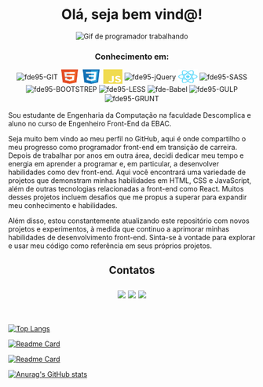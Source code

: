 <div align="center" style="display: inline_block">
  <h1>
    Olá, seja bem vind@! 
  </h1>
  <p><img alt="Gif de programador trabalhando" height="300" width="300" src="https://media.giphy.com/media/bGgsc5mWoryfgKBx1u/giphy.gif"></p>
 <h3>Conhecimento em:</h3>
<img align="center" alt="fde95-GIT" height="30" width="40" src="https://cdn.jsdelivr.net/gh/devicons/devicon/icons/git/git-original.svg">
<img align="center" alt="fde95-HTML" height="30" width="40" src="https://raw.githubusercontent.com/devicons/devicon/master/icons/html5/html5-original.svg">
<img align="center" alt="fde95-CSS" height="30" width="40" src="https://raw.githubusercontent.com/devicons/devicon/master/icons/css3/css3-original.svg">
<img align="center" alt="fde95-JS" height="30" width="40" src="https://raw.githubusercontent.com/devicons/devicon/master/icons/javascript/javascript-plain.svg">
<img align="center" alt="fde95-jQuery" height="30" width="40" src="https://cdn.jsdelivr.net/gh/devicons/devicon/icons/jquery/jquery-original.svg">
<img align="center" alt="fde95-REACT" height="30" width="40" src="https://raw.githubusercontent.com/devicons/devicon/master/icons/react/react-original.svg">
<img align="center" alt="fde95-SASS" height="30" width="40" src="https://cdn.jsdelivr.net/gh/devicons/devicon/icons/sass/sass-original.svg">
<img align="center" alt="fde95-BOOTSTREP" height="30" width="40" src="https://cdn.jsdelivr.net/gh/devicons/devicon/icons/bootstrap/bootstrap-original.svg">
<img align="center" alt="fde95-LESS" height="40" width="40" src="https://cdn.jsdelivr.net/gh/devicons/devicon/icons/less/less-plain-wordmark.svg">
<img align="center" alt="fde-Babel" height="50" width="50" src="https://cdn.jsdelivr.net/gh/devicons/devicon/icons/babel/babel-original.svg">
<img align="center" alt="fde95-GULP" height="40" width="40" src="https://cdn.jsdelivr.net/gh/devicons/devicon/icons/gulp/gulp-plain.svg">
<img align="center" alt="fde95-GRUNT" height="40" width="40" src="https://cdn.jsdelivr.net/gh/devicons/devicon/icons/grunt/grunt-original.svg">
</div>
<br>
Sou estudante de Engenharia da Computação na faculdade Descomplica e aluno no curso de Engenheiro Front-End da EBAC.

Seja muito bem vindo ao meu perfil no GitHub, aqui é onde compartilho o meu progresso como programador front-end em transição de carreira. 
Depois de trabalhar por anos em outra área, decidi dedicar meu tempo e energia em aprender a programar e, em particular, a desenvolver habilidades como dev front-end.
Aqui você encontrará uma variedade de projetos que demonstram minhas habilidades em HTML, CSS e JavaScript, além de outras tecnologias relacionadas a front-end como React. Muitos desses projetos incluem desafios que me propus a superar para expandir meu conhecimento e habilidades.

Além disso, estou constantemente atualizando este repositório com novos projetos e experimentos, à medida que continuo a aprimorar minhas habilidades de desenvolvimento front-end. Sinta-se à vontade para explorar e usar meu código como referência em seus próprios projetos.


<h2 align="center">
  <b>Contatos</b>
  <br></br>
      <div style="display: inline_block">
      <a href="https://instagram.com/fde.95" target="_blank"><img src="https://img.shields.io/badge/Instagram-E4405F?style=for-the-badge&logo=instagram&logoColor=white" target="_blank"></a>
      <a href = "mailto:fdespinoza95@gmail.com"><img src="https://img.shields.io/badge/Gmail-D14836?style=for-the-badge&logo=gmail&logoColor=white" target="_blank"></a>
      <a href="https://www.linkedin.com/in/fde95" target="_blank"><img src="https://img.shields.io/badge/LinkedIn-0077B5?style=for-the-badge&logo=linkedin&logoColor=white" target="_blank"></a>
</h2>

<br>

  [![Top Langs](https://github-readme-stats.vercel.app/api/top-langs/?username=fde95&theme=dark&layout=compact)](https://github.com/fde95/github-readme-stats)

  [![Readme Card](https://github-readme-stats.vercel.app/api/pin/?username=fde95&repo=projeto5-Batman-LandingPage&theme=dark)](https://github.com/fde95/projeto5-Batman-LandingPage#readme)
  
  [![Readme Card](https://github-readme-stats.vercel.app/api/pin/?username=fde95&repo=cloneDisneyPlus&theme=dark)](https://github.com/fde95/cloneDisneyPlus#readme)
  
  [![Anurag's GitHub stats](https://github-readme-stats.vercel.app/api?username=fde95&show_icons=true&theme=dark)](https://github.com/fde95/github-readme-stats)

  
